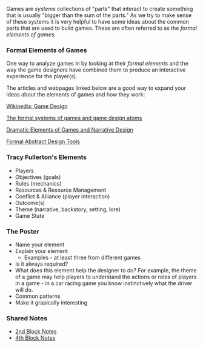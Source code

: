 Games are *systems* collections of "parts" that interact to create something that is usually "bigger than the sum of the parts." As we try to make sense of these systems it is very helpful to have some ideas about the common parts that are used to build games. These are often referred to as the *formal elements of games.*

### Formal Elements of Games

One way to analyze games in by looking at their *formal elements* and the way the game designers have combined them to produce an interactive experience for the player(s).

The articles and webpages linked below are a good way to expand your ideas about the elements of games and how they work:

[Wikipedia: Game Design](https://en.wikipedia.org/wiki/Game_design)

[The formal systems of games and game design atoms](http://www.acagamic.com/courses/infr1330-2014/the-formal-systems-of-games-and-game-design-atoms/)

[Dramatic Elements of Games and Narrative Design](http://www.acagamic.com/courses/infr1330-2014/dramatic-elements-of-games-and-narrative-design/)

[Formal Abstract Design Tools](http://www.gamasutra.com/view/feature/131764/formal_abstract_design_tools.php)

### Tracy Fullerton's Elements

* Players
* Objectives (goals)
* Rules (mechanics)
* Resources & Resource Management
* Conflict & Alliance (player interaction)
* Outcome(s)
* Theme (narrative, backstory, setting, lore)
* Game State

### The Poster

* Name your element
* Explain your element
  - Examples - at least three from different games
* Is it always required?
* What does this element help the designer to do? For example, the theme of a game may help players to understand the actions or roles of players in a game - in a car racing game you know instinctively what the driver will do.
* Common patterns
* Make it grapically interesting

### Shared Notes

* [2nd Block Notes](https://docs.google.com/document/d/15K-QAoKl52iimNyJsM7xsjj7U5pcvdVyDFViqc9g6as/edit?usp=sharing)
* [4th Block Notes](https://docs.google.com/document/d/1TlwZSDr7-Qf_BOkC_b-iXx_QQCXZ-SKNJ4z636U4mAc/edit?usp=sharing)
